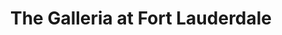 ---
title: "The Galleria at Fort Lauderdale"
url: /fort-lauderdale/the-galleria-at-fort-lauderdale/
shop: mall
---